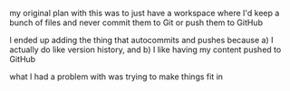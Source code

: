 my original plan with this was to just have a workspace where I'd keep a bunch of files and never commit them to Git or push them to GitHub

I ended up adding the thing that autocommits and pushes because a) I actually do like version history, and b) I like having my content pushed to GitHub

what I had a problem with was trying to make things fit in 
